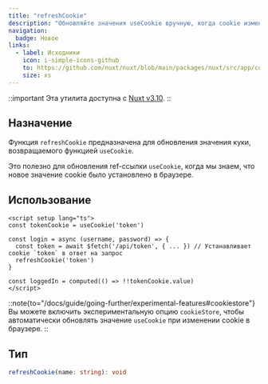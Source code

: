 ```yaml
---
title: "refreshCookie"
description: "Обновляйте значения useCookie вручную, когда cookie изменились"
navigation:
  badge: Новое
links:
  - label: Исходники
    icon: i-simple-icons-github
    to: https://github.com/nuxt/nuxt/blob/main/packages/nuxt/src/app/composables/cookie.ts
    size: xs
---
```


::important
Эта утилита доступна с [Nuxt v3.10](/blog/v3-10).
::

## Назначение

Функция `refreshCookie` предназначена для обновления значения куки, возвращаемого функцией `useCookie`.

Это полезно для обновления ref-ссылки `useCookie`, когда мы знаем, что новое значение cookie было установлено в браузере.

## Использование

```vue [app.vue]
<script setup lang="ts">
const tokenCookie = useCookie('token')

const login = async (username, password) => {
  const token = await $fetch('/api/token', { ... }) // Устанавливает cookie `token` в ответ на запрос
  refreshCookie('token')
}

const loggedIn = computed(() => !!tokenCookie.value)
</script>
```

::note{to="/docs/guide/going-further/experimental-features#cookiestore"}
Вы можете включить экспериментальную опцию `cookieStore`, чтобы автоматически обновлять значение `useCookie` при изменении cookie в браузере.
::

## Тип

```ts
refreshCookie(name: string): void
```

